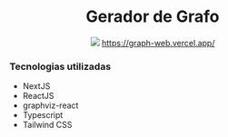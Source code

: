 <div>
    <div align = "center">
        <h1>Gerador de Grafo</h1>
        <img src="https://user-images.githubusercontent.com/47988061/154784223-0978ee5e-d1f1-41a4-b10e-51851498754b.jpg"/>
        <a href="https://graph-web.vercel.app/" target="_blank">https://graph-web.vercel.app/</a>
    </div>
    <h3>Tecnologias utilizadas</h3>
    <ul>
        <li>NextJS</li>
        <li>ReactJS</li>
        <li>graphviz-react</li>
        <li>Typescript</li>
        <li>Tailwind CSS</li>
    </ul>
</div>